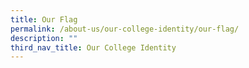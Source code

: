 ```yaml
---
title: Our Flag
permalink: /about-us/our-college-identity/our-flag/
description: ""
third_nav_title: Our College Identity
---
```


